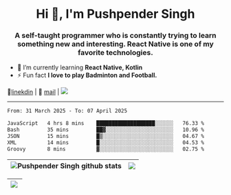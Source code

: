 <h1 align="center">Hi 👋, I'm Pushpender Singh</h1>
<h3 align="center">A self-taught programmer who is constantly trying to learn something new and interesting. React Native is one of my favorite technologies.</h3>

- 🌱 I’m currently learning **React Native, Kotlin**
- ⚡ Fun fact **I love to play Badminton and Football.**

👔[linekdin](https://www.linkedin.com/in/pushpender-singh-240061202/) | 📧 [mail](mailto:pushpendersingh694@gmail.com) | 
<a href="https://github.com/pushpender-singh-ap/pushpender-singh-ap">
    <img src="https://komarev.com/ghpvc/?username=pushpender-singh-ap&style=for-the-badge">
</a>


---

<!--START_SECTION:waka-->

```txt
From: 31 March 2025 - To: 07 April 2025

JavaScript   4 hrs 8 mins    ███████████████████░░░░░░   76.33 %
Bash         35 mins         ██▓░░░░░░░░░░░░░░░░░░░░░░   10.96 %
JSON         15 mins         █▒░░░░░░░░░░░░░░░░░░░░░░░   04.67 %
XML          14 mins         █░░░░░░░░░░░░░░░░░░░░░░░░   04.53 %
Groovy       8 mins          ▓░░░░░░░░░░░░░░░░░░░░░░░░   02.75 %
```

<!--END_SECTION:waka-->


| <a><img align="center" src="https://github-readme-stats-iota-ecru-15.vercel.app/api?username=pushpender-singh-ap&show_icons=true&include_all_commits=true&theme=buefy&hide_border=true" alt="Pushpender Singh github stats" /></a> | <a><img align="center" src="https://github-readme-stats-iota-ecru-15.vercel.app/api/top-langs/?username=pushpender-singh-ap&layout=compact&theme=buefy&hide_border=true" /></a> |
| ------------- | ------------- |

| <a> <img align="left" src="https://github-readme-streak-stats.herokuapp.com/?user=pushpender-singh-ap" /></br> </a> |
| ------------- |
